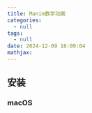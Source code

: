 ```yaml
---
title: Manim数学动画
categories:
  - null
tags:
  - null
date: 2024-12-09 16:09:04
mathjax:
---
```


## 安装

### macOS

```bash
```

